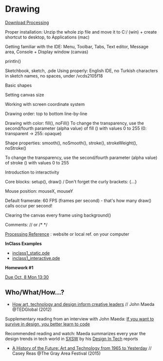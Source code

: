 # Drawing

[Download Processing](https://processing.org/download/)

Proper installation: Unzip the whole zip file and move it to C:/ (win) + create shortcut to desktop, to Applications (mac)

Getting familiar with the IDE: Menu, Toolbar, Tabs, Text editor, Message area, Console + Display window (canvas)

println()

Sketchbook, sketch, .pde Using properly: English IDE, no Turkish characters in sketch names, no spaces, under /vcds2105f18

Basic shapes

Setting canvas size

Working with screen coordinate system

Drawing order: top to bottom line-by-line

Drawing with color: fill(), noFill()
To change the transparency, use the second/fourth parameter (alpha value) of fill () with values 0 to 255 (0: transparent -> 255: opaque)

Shape properties: smooth(), noSmooth(), stroke(), strokeWeight(), noStroke()

To change the transparency, use the second/fourth parameter (alpha value) of stroke () with values 0 to 255

Introduction to interactivity

Core blocks: setup(), draw() / Don't forget the curly brackets: {...}

Mouse position: mouseX, mouseY

Default framerate: 60 FPS (frames per second) - that's how many draw() calls occur per second!

Clearing the canvas every frame using background()

Comments: // or /* */

[Processing Reference](https://processing.org/reference/) : website or local ref. on your computer

**InClass Examples**
- [inclass1_static.pde](https://github.com/cerenkayalar/VCDS2105-ICM/blob/master/inclass/inclass1_static.pde) 
- [inclass1_interactive.pde](https://github.com/cerenkayalar/VCDS2105-ICM/blob/master/inclass/inclass1_interactive.pde)

**Homework #1**

[Due Oct, 8 Mon 13:30](https://github.com/cerenkayalar/VCDS2105-ICM/blob/master/homeworks/homework1.md)

## Who/What/How...?
- [How art, technology and design inform creative leaders](https://www.ted.com/talks/john_maeda_how_art_technology_and_design_inform_creative_leaders) // John Maeda @TEDGlobal (2012)
 
 Supplementary reading from an interview with John Maeda: [If you want to survive in design, you better learn to code](https://www.wired.com/2017/03/john-maeda-want-survive-design-better-learn-code/)
 
Recommended reading and watch: Maeda summarizes every year the design trends in tech world in [SXSW](https://www.sxsw.com) by his [Design In Tech](https://designintech.report) reports

 - [A History of the Future: Art and Technology from 1965 to Yesterday](https://www.youtube.com/watch?v=mHox98NFU3o) // Casey Reas @The Gray Area Festival (2015)
